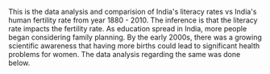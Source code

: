 This is the data analysis and comparision of India's literacy rates vs India's human fertility rate from year 1880 - 2010.
The inference is that the literacy rate impacts the fertility rate. As education spread in India, more people began considering family planning. By the early 2000s, there was a growing scientific awareness that having more births could lead to significant health problems for women. The data analysis regarding the same was done below.
